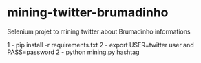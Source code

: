 # mining-twitter-brumadinho
Selenium projet to mining twitter about Brumadinho informations

1 - pip install -r requirements.txt
2 - export USER=twitter user and PASS=password
2 - python mining.py hashtag
